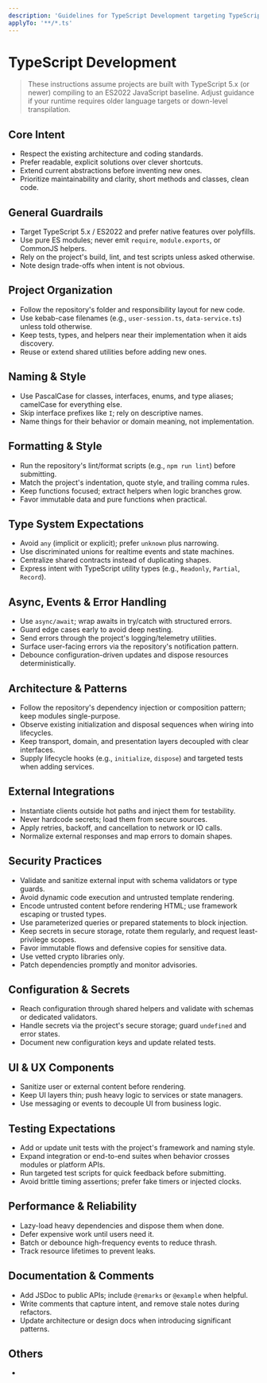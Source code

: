 ```yaml
---
description: 'Guidelines for TypeScript Development targeting TypeScript 5.x and ES2022 output'
applyTo: '**/*.ts'
---
```


# TypeScript Development

> These instructions assume projects are built with TypeScript 5.x (or newer) compiling to an ES2022 JavaScript baseline. Adjust guidance if your runtime requires older language targets or down-level transpilation.

## Core Intent

- Respect the existing architecture and coding standards.
- Prefer readable, explicit solutions over clever shortcuts.
- Extend current abstractions before inventing new ones.
- Prioritize maintainability and clarity, short methods and classes, clean code.

## General Guardrails

- Target TypeScript 5.x / ES2022 and prefer native features over polyfills.
- Use pure ES modules; never emit `require`, `module.exports`, or CommonJS helpers.
- Rely on the project's build, lint, and test scripts unless asked otherwise.
- Note design trade-offs when intent is not obvious.

## Project Organization

- Follow the repository's folder and responsibility layout for new code.
- Use kebab-case filenames (e.g., `user-session.ts`, `data-service.ts`) unless told otherwise.
- Keep tests, types, and helpers near their implementation when it aids discovery.
- Reuse or extend shared utilities before adding new ones.

## Naming & Style

- Use PascalCase for classes, interfaces, enums, and type aliases; camelCase for everything else.
- Skip interface prefixes like `I`; rely on descriptive names.
- Name things for their behavior or domain meaning, not implementation.

## Formatting & Style

- Run the repository's lint/format scripts (e.g., `npm run lint`) before submitting.
- Match the project's indentation, quote style, and trailing comma rules.
- Keep functions focused; extract helpers when logic branches grow.
- Favor immutable data and pure functions when practical.

## Type System Expectations

- Avoid `any` (implicit or explicit); prefer `unknown` plus narrowing.
- Use discriminated unions for realtime events and state machines.
- Centralize shared contracts instead of duplicating shapes.
- Express intent with TypeScript utility types (e.g., `Readonly`, `Partial`, `Record`).

## Async, Events & Error Handling

- Use `async/await`; wrap awaits in try/catch with structured errors.
- Guard edge cases early to avoid deep nesting.
- Send errors through the project's logging/telemetry utilities.
- Surface user-facing errors via the repository's notification pattern.
- Debounce configuration-driven updates and dispose resources deterministically.

## Architecture & Patterns

- Follow the repository's dependency injection or composition pattern; keep modules single-purpose.
- Observe existing initialization and disposal sequences when wiring into lifecycles.
- Keep transport, domain, and presentation layers decoupled with clear interfaces.
- Supply lifecycle hooks (e.g., `initialize`, `dispose`) and targeted tests when adding services.

## External Integrations

- Instantiate clients outside hot paths and inject them for testability.
- Never hardcode secrets; load them from secure sources.
- Apply retries, backoff, and cancellation to network or IO calls.
- Normalize external responses and map errors to domain shapes.

## Security Practices

- Validate and sanitize external input with schema validators or type guards.
- Avoid dynamic code execution and untrusted template rendering.
- Encode untrusted content before rendering HTML; use framework escaping or trusted types.
- Use parameterized queries or prepared statements to block injection.
- Keep secrets in secure storage, rotate them regularly, and request least-privilege scopes.
- Favor immutable flows and defensive copies for sensitive data.
- Use vetted crypto libraries only.
- Patch dependencies promptly and monitor advisories.

## Configuration & Secrets

- Reach configuration through shared helpers and validate with schemas or dedicated validators.
- Handle secrets via the project's secure storage; guard `undefined` and error states.
- Document new configuration keys and update related tests.

## UI & UX Components

- Sanitize user or external content before rendering.
- Keep UI layers thin; push heavy logic to services or state managers.
- Use messaging or events to decouple UI from business logic.

## Testing Expectations

- Add or update unit tests with the project's framework and naming style.
- Expand integration or end-to-end suites when behavior crosses modules or platform APIs.
- Run targeted test scripts for quick feedback before submitting.
- Avoid brittle timing assertions; prefer fake timers or injected clocks.

## Performance & Reliability

- Lazy-load heavy dependencies and dispose them when done.
- Defer expensive work until users need it.
- Batch or debounce high-frequency events to reduce thrash.
- Track resource lifetimes to prevent leaks.

## Documentation & Comments

- Add JSDoc to public APIs; include `@remarks` or `@example` when helpful.
- Write comments that capture intent, and remove stale notes during refactors.
- Update architecture or design docs when introducing significant patterns.

## Others

- 
